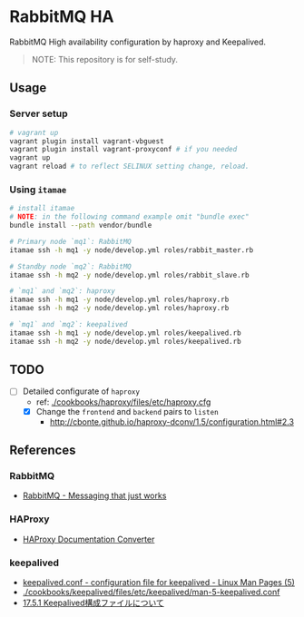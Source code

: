 # RabbitMQ HA

RabbitMQ High availability configuration by haproxy and Keepalived.

> NOTE: This repository is for self-study.



## Usage

### Server setup

```sh
# vagrant up
vagrant plugin install vagrant-vbguest
vagrant plugin install vagrant-proxyconf # if you needed
vagrant up
vagrant reload # to reflect SELINUX setting change, reload.
```

### Using `itamae`

```sh
# install itamae
# NOTE: in the following command example omit "bundle exec"
bundle install --path vendor/bundle

# Primary node `mq1`: RabbitMQ
itamae ssh -h mq1 -y node/develop.yml roles/rabbit_master.rb

# Standby node `mq2`: RabbitMQ
itamae ssh -h mq2 -y node/develop.yml roles/rabbit_slave.rb

# `mq1` and `mq2`: haproxy
itamae ssh -h mq1 -y node/develop.yml roles/haproxy.rb
itamae ssh -h mq2 -y node/develop.yml roles/haproxy.rb

# `mq1` and `mq2`: keepalived
itamae ssh -h mq1 -y node/develop.yml roles/keepalived.rb
itamae ssh -h mq2 -y node/develop.yml roles/keepalived.rb
```



## TODO

- [ ] Detailed configurate of `haproxy`
  - ref: [./cookbooks/haproxy/files/etc/haproxy.cfg](./cookbooks/haproxy/files/etc/haproxy.cfg)
  - [x] Change the `frontend` and `backend` pairs to `listen`
    - http://cbonte.github.io/haproxy-dconv/1.5/configuration.html#2.3



## References

### RabbitMQ

- [RabbitMQ - Messaging that just works](https://www.rabbitmq.com/)

### HAProxy

- [HAProxy Documentation Converter](http://cbonte.github.io/haproxy-dconv/)

### keepalived

- [keepalived.conf - configuration file for keepalived - Linux Man Pages (5)](https://www.systutorials.com/docs/linux/man/5-keepalived.conf/)
- [./cookbooks/keepalived/files/etc/keepalived/man-5-keepalived.conf](./cookbooks/keepalived/files/etc/keepalived/man-5-keepalived.conf)
- [17.5.1 Keepalived構成ファイルについて](https://docs.oracle.com/cd/E39368_01/e48214/section_wv3_hjn_pr.html)

